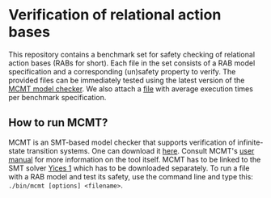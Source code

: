 # Verification of relational action bases

This repository contains a benchmark set for safety checking of relational action bases (RABs for short). 
Each file in the set consists of a RAB model specification and a corresponding (un)safety property to verify. 
The provided files can be immediately tested using the latest version of the [MCMT model checker](http://users.mat.unimi.it/users/ghilardi/mcmt/).
We also attach a [file](https://github.com/confRep/aaai23/blob/main/RAB-benchmark-time-log.txt) with average execution times per benchmark specification.

## How to run MCMT?
MCMT is an SMT-based model checker that supports verification of infinite-state transition systems. One can download it [here](http://users.mat.unimi.it/users/ghilardi/mcmt/license.html).
 Consult MCMT's [user manual](http://users.mat.unimi.it/users/ghilardi/mcmt/UM_MCMT_3.0.pdf) for more information on the tool itself.
 MCMT has to be linked to the SMT solver [Yices 1](https://yices.csl.sri.com/) which has to be downloaded separately. 
 To run a file with a RAB model and test its safety, use the command line and type this: `./bin/mcmt [options] <filename>`.
